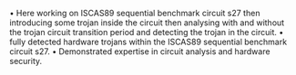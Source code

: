 • Here working on ISCAS89 sequential benchmark circuit s27 then introducing some trojan inside the circuit 
then analysing with and without the trojan circuit transition period and detecting the trojan in the circuit.
• fully detected hardware trojans within the ISCAS89 sequential benchmark circuit s27.
• Demonstrated expertise in circuit analysis and hardware security.

